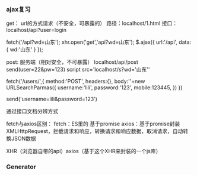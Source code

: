 ### ajax复习
get：
  url的方式请求（不安全，可暴露的）
  路径：localhost/1.html
  接口：localhost/api?user=login

fetch('/api?wd=山东');
xhr.open('get','api?wd=山东');
$.ajax({
    url:'/api',
    data:{
        wd:'山东'
    }
});

post:
  服务端（相对安全，不可暴露）
  localhost/api/post
  send(user=22&pw=123)
  script src='localhost/s?wd='山东''

fetch('/users/',{
    method:'POST',
    headers:{},
    body:''+new URLSearchParmas({
        username:'lili',
        password:'123',
        mobile:123445,
    })
})

send('username=lili&password=123')

通过接口文档分辨方式

fetch与axios区别：
fetch：ES里的 基于promise
axios：基于promise封装XMLHttpRequest，拦截请求和响应，转换请求和响应数据，取消请求，自动转换JSON数据

XHR（浏览器自带的api）axios（基于这个XHR来封装的一个js库） 

### Generator



